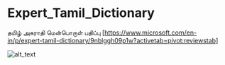 # Expert_Tamil_Dictionary
தமிழ் அகராதி மென்பொருள் பதிப்பு
[https://www.microsoft.com/en-in/p/expert-tamil-dictionary/9nblggh09p1w?activetab=pivot:reviewstab]

![alt_text](https://github.com/prabaprakash/Expert_Tamil_Dictionary/blob/master/dic.png)
